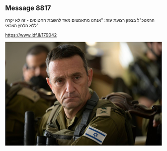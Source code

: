 ## Message 8817

הרמטכ"ל בצפון רצועת עזה: 
"אנחנו מתאמצים מאד להשבת החטופים - זה לא יקרה ללא הלחץ הצבאי"

https://www.idf.il/179042

![Photo](./8817/8817_photo.jpg)
